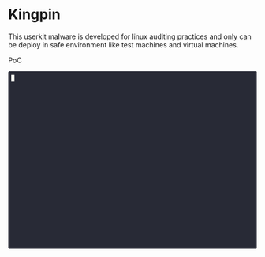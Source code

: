 # Kingpin
This userkit malware is developed for linux auditing practices and only can be deploy in safe environment like test machines and virtual machines.


PoC


![Debug GIF](https://raw.githubusercontent.com/Doc-Leo/Kingpin/main/debug.gif)

